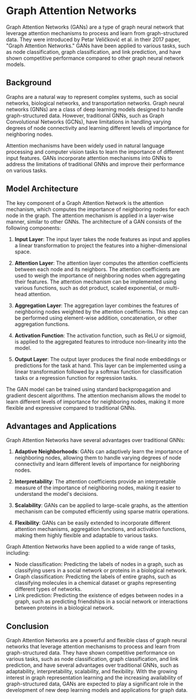 # Graph Attention Networks

Graph Attention Networks (GANs) are a type of graph neural network that leverage attention mechanisms to process and learn from graph-structured data. They were introduced by Petar Veličković et al. in their 2017 paper, "Graph Attention Networks." GANs have been applied to various tasks, such as node classification, graph classification, and link prediction, and have shown competitive performance compared to other graph neural network models.

## Background

Graphs are a natural way to represent complex systems, such as social networks, biological networks, and transportation networks. Graph neural networks (GNNs) are a class of deep learning models designed to handle graph-structured data. However, traditional GNNs, such as Graph Convolutional Networks (GCNs), have limitations in handling varying degrees of node connectivity and learning different levels of importance for neighboring nodes.

Attention mechanisms have been widely used in natural language processing and computer vision tasks to learn the importance of different input features. GANs incorporate attention mechanisms into GNNs to address the limitations of traditional GNNs and improve their performance on various tasks.

## Model Architecture

The key component of a Graph Attention Network is the attention mechanism, which computes the importance of neighboring nodes for each node in the graph. The attention mechanism is applied in a layer-wise manner, similar to other GNNs. The architecture of a GAN consists of the following components:

1. **Input Layer**: The input layer takes the node features as input and applies a linear transformation to project the features into a higher-dimensional space.

2. **Attention Layer**: The attention layer computes the attention coefficients between each node and its neighbors. The attention coefficients are used to weigh the importance of neighboring nodes when aggregating their features. The attention mechanism can be implemented using various functions, such as dot product, scaled exponential, or multi-head attention.

3. **Aggregation Layer**: The aggregation layer combines the features of neighboring nodes weighted by the attention coefficients. This step can be performed using element-wise addition, concatenation, or other aggregation functions.

4. **Activation Function**: The activation function, such as ReLU or sigmoid, is applied to the aggregated features to introduce non-linearity into the model.

5. **Output Layer**: The output layer produces the final node embeddings or predictions for the task at hand. This layer can be implemented using a linear transformation followed by a softmax function for classification tasks or a regression function for regression tasks.

The GAN model can be trained using standard backpropagation and gradient descent algorithms. The attention mechanism allows the model to learn different levels of importance for neighboring nodes, making it more flexible and expressive compared to traditional GNNs.

## Advantages and Applications

Graph Attention Networks have several advantages over traditional GNNs:

1. **Adaptive Neighborhoods**: GANs can adaptively learn the importance of neighboring nodes, allowing them to handle varying degrees of node connectivity and learn different levels of importance for neighboring nodes.

2. **Interpretability**: The attention coefficients provide an interpretable measure of the importance of neighboring nodes, making it easier to understand the model's decisions.

3. **Scalability**: GANs can be applied to large-scale graphs, as the attention mechanism can be computed efficiently using sparse matrix operations.

4. **Flexibility**: GANs can be easily extended to incorporate different attention mechanisms, aggregation functions, and activation functions, making them highly flexible and adaptable to various tasks.

Graph Attention Networks have been applied to a wide range of tasks, including:

- Node classification: Predicting the labels of nodes in a graph, such as classifying users in a social network or proteins in a biological network.
- Graph classification: Predicting the labels of entire graphs, such as classifying molecules in a chemical dataset or graphs representing different types of networks.
- Link prediction: Predicting the existence of edges between nodes in a graph, such as predicting friendships in a social network or interactions between proteins in a biological network.

## Conclusion

Graph Attention Networks are a powerful and flexible class of graph neural networks that leverage attention mechanisms to process and learn from graph-structured data. They have shown competitive performance on various tasks, such as node classification, graph classification, and link prediction, and have several advantages over traditional GNNs, such as adaptability, interpretability, scalability, and flexibility. With the growing interest in graph representation learning and the increasing availability of graph-structured data, GANs are expected to play a significant role in the development of new deep learning models and applications for graph data.
